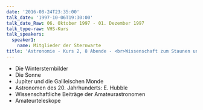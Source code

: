 ```yaml
---
date: '2016-08-24T23:35:00'
talk_date: '1997-10-06T19:30:00'
talk_date_Raw: 06. Oktober 1997 - 01. Dezember 1997 
talk_type-raw: VHS-Kurs
talk_speakers:
  speaker1:
    name: Mitglieder der Sternwarte
title: 'Astronomie - Kurs 2, 8 Abende - <br>Wissenschaft zum Staunen und Mitmachen'
---
```

  - Die Wintersternbilder
  - Die Sonne
  - Jupiter und die Galileischen Monde
  - Astronomen des 20. Jahrhunderts: E. Hubble
  - Wissenschaftliche Beiträge der Amateurastronomen
  - Amateurteleskope